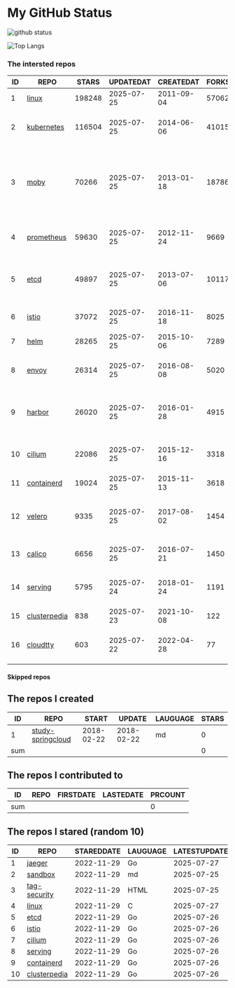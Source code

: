 # My GitHub Status

<img src="https://github-readme-stats-1.yihong0618.vercel.app/api?username=daoqingniu&show_icons=true&&&hide_title=true&count_private=true" alt="github status" />

![Top Langs](https://github-readme-stats-1.yihong0618.vercel.app/api/top-langs/?username=daoqingniu&layout=compact)

<!--START_SECTION:github_repos-->
### The intersted repos
| ID |                              REPO                               | STARS  | UPDATEDAT  | CREATEDAT  | FORKSCOUNT |                                                DESCRIPTIONS                                                |
|----|-----------------------------------------------------------------|--------|------------|------------|------------|------------------------------------------------------------------------------------------------------------|
|  1 | [linux](https://github.com/torvalds/linux)                      | 198248 | 2025-07-25 | 2011-09-04 |      57062 | Linux kernel source tree                                                                                   |
|  2 | [kubernetes](https://github.com/kubernetes/kubernetes)          | 116504 | 2025-07-25 | 2014-06-06 |      41015 | Production-Grade Container Scheduling and Management                                                       |
|  3 | [moby](https://github.com/moby/moby)                            |  70266 | 2025-07-25 | 2013-01-18 |      18786 | The Moby Project - a collaborative project for the container ecosystem to assemble container-based systems |
|  4 | [prometheus](https://github.com/prometheus/prometheus)          |  59630 | 2025-07-25 | 2012-11-24 |       9669 | The Prometheus monitoring system and time series database.                                                 |
|  5 | [etcd](https://github.com/etcd-io/etcd)                         |  49897 | 2025-07-25 | 2013-07-06 |      10117 | Distributed reliable key-value store for the most critical data of a distributed system                    |
|  6 | [istio](https://github.com/istio/istio)                         |  37072 | 2025-07-25 | 2016-11-18 |       8025 | Connect, secure, control, and observe services.                                                            |
|  7 | [helm](https://github.com/helm/helm)                            |  28265 | 2025-07-25 | 2015-10-06 |       7289 | The Kubernetes Package Manager                                                                             |
|  8 | [envoy](https://github.com/envoyproxy/envoy)                    |  26314 | 2025-07-25 | 2016-08-08 |       5020 | Cloud-native high-performance edge/middle/service proxy                                                    |
|  9 | [harbor](https://github.com/goharbor/harbor)                    |  26020 | 2025-07-25 | 2016-01-28 |       4915 | An open source trusted cloud native registry project that stores, signs, and scans content.                |
| 10 | [cilium](https://github.com/cilium/cilium)                      |  22086 | 2025-07-25 | 2015-12-16 |       3318 | eBPF-based Networking, Security, and Observability                                                         |
| 11 | [containerd](https://github.com/containerd/containerd)          |  19024 | 2025-07-25 | 2015-11-13 |       3618 | An open and reliable container runtime                                                                     |
| 12 | [velero](https://github.com/vmware-tanzu/velero)                |   9335 | 2025-07-25 | 2017-08-02 |       1454 | Backup and migrate Kubernetes applications and their persistent volumes                                    |
| 13 | [calico](https://github.com/projectcalico/calico)               |   6656 | 2025-07-25 | 2016-07-21 |       1450 | Cloud native networking and network security                                                               |
| 14 | [serving](https://github.com/knative/serving)                   |   5795 | 2025-07-24 | 2018-01-24 |       1191 | Kubernetes-based, scale-to-zero, request-driven compute                                                    |
| 15 | [clusterpedia](https://github.com/clusterpedia-io/clusterpedia) |    838 | 2025-07-23 | 2021-10-08 |        122 | The Encyclopedia of Kubernetes clusters                                                                    |
| 16 | [cloudtty](https://github.com/cloudtty/cloudtty)                |    603 | 2025-07-22 | 2022-04-28 |         77 | A Friendly Kubernetes CloudShell (Web Terminal) !                                                          |



#### Skipped repos
<!--END_SECTION:github_repos-->

<!--START_SECTION:my_github-->
## The repos I created
| ID  |                                 REPO                                 |   START    |   UPDATE   | LAUGUAGE | STARS |
|-----|----------------------------------------------------------------------|------------|------------|----------|-------|
|   1 | [study-springcloud](https://github.com/daoqingniu/study-springcloud) | 2018-02-22 | 2018-02-22 | md       |     0 |
| sum |                                                                      |            |            |          |     0 |

## The repos I contributed to
| ID  | REPO | FIRSTDATE | LASTEDATE | PRCOUNT |
|-----|------|-----------|-----------|---------|
| sum |      |           |           |       0 |

## The repos I stared (random 10)
| ID |                              REPO                               | STAREDDATE | LAUGUAGE | LATESTUPDATE |
|----|-----------------------------------------------------------------|------------|----------|--------------|
|  1 | [jaeger](https://github.com/jaegertracing/jaeger)               | 2022-11-29 | Go       | 2025-07-27   |
|  2 | [sandbox](https://github.com/cncf/sandbox)                      | 2022-11-29 | md       | 2025-07-25   |
|  3 | [tag-security](https://github.com/cncf/tag-security)            | 2022-11-29 | HTML     | 2025-07-25   |
|  4 | [linux](https://github.com/torvalds/linux)                      | 2022-11-29 | C        | 2025-07-27   |
|  5 | [etcd](https://github.com/etcd-io/etcd)                         | 2022-11-29 | Go       | 2025-07-26   |
|  6 | [istio](https://github.com/istio/istio)                         | 2022-11-29 | Go       | 2025-07-26   |
|  7 | [cilium](https://github.com/cilium/cilium)                      | 2022-11-29 | Go       | 2025-07-26   |
|  8 | [serving](https://github.com/knative/serving)                   | 2022-11-29 | Go       | 2025-07-26   |
|  9 | [containerd](https://github.com/containerd/containerd)          | 2022-11-29 | Go       | 2025-07-26   |
| 10 | [clusterpedia](https://github.com/clusterpedia-io/clusterpedia) | 2022-11-29 | Go       | 2025-07-26   |

<!--END_SECTION:my_github-->
